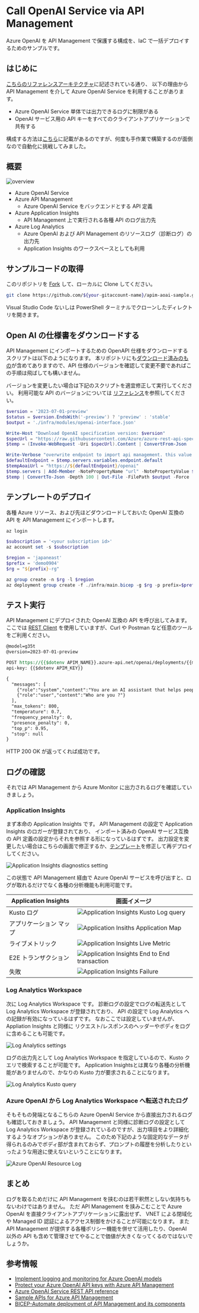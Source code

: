 # Call OpenAI Service via API Management

Azure OpenAI を API Management で保護する構成を、IaC で一括デプロイするためのサンプルです。

## はじめに

[こちらのリファレンスアーキテクチャ](https://learn.microsoft.com/ja-jp/azure/architecture/ai-ml/openai/architecture/log-monitor-azure-openai)に記述されている通り、
以下の理由から API Management を介して Azure OpenAI Service を利用することがあります。

- Azure OpenAI Service 単体では出力できるログに制限がある
- OpenAI サービス用の API キーをすべてのクライアントアプリケーションで共有する

構成する方法は[こちら](https://learn.microsoft.com/en-us/semantic-kernel/deploy/use-ai-apis-with-api-management)に記載があるのですが、何度も手作業で構築するのが面倒なので自動化に挑戦してみました。

## 概要

![overview](./images/overview.png)

- Azure OpenAI Service
- Azure API Management
    - Azure OpenAI Service をバックエンドとする API 定義
- Azure Application Insights
    - API Management 上で実行される各種 API のログ出力先
- Azure Log Analytics
    - Azure OpenAI および API Management のリソースログ（診断ログ）の出力先
    - Application Insights のワークスペースとしても利用

## サンプルコードの取得

このリポジトリを [Fork](https://github.com/ayuina/apim-aoai-sample/fork) して、ローカルに Clone してください。

```bash
git clone https://github.com/${your-gitaccount-name}/apim-aoai-sample.git
```

Visual Studio Code ないしは PowerShell ターミナルでクローンしたディレクトリを開きます。


## Open AI の仕様書をダウンロードする

API Management にインポートするための OpenAPI 仕様をダウンロードするスクリプトは以下のようになります。
本リポジトリにも[ダウンロード済みのもの](./infra/modules/apim-openai-interface.json)が含めてありますので、API 仕様のバージョンを確認して変更不要であればこの手順は飛ばしても構いません。

バージョンを変更したい場合は下記のスクリプトを適宜修正して実行してください。
利用可能な API のバージョンについては [リファレンス](https://learn.microsoft.com/ja-jp/azure/ai-services/openai/reference)を参照してください。

```powershell
$version = '2023-07-01-preview'
$status = $version.EndsWith('-preview') ? 'preview' : 'stable'
$output = './infra/modules/openai-interface.json'

Write-Host "Download OpenAI specification version: $version"
$specUrl = "https://raw.githubusercontent.com/Azure/azure-rest-api-specs/main/specification/cognitiveservices/data-plane/AzureOpenAI/inference/${status}/${version}/inference.json"
$temp = (Invoke-WebRequest -Uri $specUrl).Content | ConvertFrom-Json

Write-Verbose "overwrite endpoint to import api management. this value doesn't exists, but will be overwritten when bicep deployment"
$defaultEndpoint = $temp.servers.variables.endpoint.default
$tempAoaiUrl = "https://${defaultEndpoint}/openai"
$temp.servers | Add-Member -NotePropertyName "url" -NotePropertyValue $tempAoaiUrl -Force
$temp | ConvertTo-Json -Depth 100 | Out-File -FilePath $output -Force
```

## テンプレートのデプロイ

各種 Azure リソース、および先ほどダウンロードしておいた OpenAI 互換の API を API Management にインポートします。

```powershell
az login

$subscription = '<your subscription id>'
az account set -s $subscription

$region = 'japaneast'
$prefix = 'demo0904'
$rg = "${prefix}-rg"

az group create -n $rg -l $region
az deployment group create -f ./infra/main.bicep -g $rg -p prefix=$prefix region=$region aoaiRegion=$region
```

## テスト実行

API Management にデプロイされた OpenAI 互換の API を呼び出してみます。
ここでは [REST Client](https://marketplace.visualstudio.com/items?itemName=humao.rest-client)
を使用していますが、Curl や Postman など任意のツールをご利用ください。

```rest
@model=g35t
@version=2023-07-01-preview

POST https://{{$dotenv APIM_NAME}}.azure-api.net/openai/deployments/{{model}}/chat/completions?api-version={{version}} HTTP/1.1
api-key: {{$dotenv APIM_KEY}}

{
  "messages": [
    {"role":"system","content":"You are an AI assistant that helps people find information."},
    {"role":"user","content":"Who are you ?"}
  ],
  "max_tokens": 800,
  "temperature": 0.7,
  "frequency_penalty": 0,
  "presence_penalty": 0,
  "top_p": 0.95,
  "stop": null
}
```

HTTP 200 OK が返ってくれば成功です。

## ログの確認

それでは API Management から Azure Monitor に出力されるログを確認していきましょう。

### Application Insights

まず本命の Application Insights です。
API Management の設定で Application Insights のロガーが登録されており、
インポート済みの OpenAI サービス互換の API 定義の設定からそれを参照する形になっているはずです。
出力設定を変更したい場合はこちらの画面で修正するか、[テンプレート](./infra/modules/apim-openai-apidef.json)を修正して再デプロイしてください。

![Application Insights diagnostics setting](./images/appinsights-setting.png)

この状態で API Management 経由で Azure OpenAI サービスを呼び出すと、ログが取れるだけでなく各種の分析機能も利用可能です。

|Application Insights|画面イメージ|
|---|---|
|Kusto ログ|![Application Insights Kusto Log query](./images/appinsights-kusto.png)|
|アプリケーション マップ|![Application Insiths Application Map](./images/appinsights-appmap.png)|
|ライブメトリック|![Application Insights Live Metric](./images/appinsights-livemetric.png)|
|E2E トランザクション|![Application Insights End to End transaction](./images/appinsights-e2etransaction.png)|
|失敗|![Application Insights Failure](./images/appinsights-failure.png)|



### Log Analytics Workspace

次に Log Analytics Workspace です。
診断ログの設定でログの転送先として Log Analytics Workspace が登録されており、
API の設定で Log Analytics への記録が有効になっているはずです。
なおここでは設定していませんが、Appliation Insights と同様に リクエスト/レスポンスのヘッダーやボディをログに含めることも可能です。

![Log Analytics settings](./images/logana-settings.png)

ログの出力先として Log Analytics Workspace を指定しているので、Kusto クエリで検索することが可能です。
Application Insightsとは異なり各種の分析機能がありませんので、かなりの Kusto 力が要求されることになります。

![Log Analytics Kusto query](./images/logana-kusto.png)

### Azure OpenAI から Log Analytics Workspace へ転送されたログ

そもそもの発端となるこちらの Azure OpenAI Service から直接出力されるログも確認しておきましょう。
API Management と同様に診断ログの設定として Log Analytics Workspace が登録されているのですが、出力項目をより詳細化するようなオプションがありません。
このため下記のような固定的なデータが得られるのみでボディ部が含まれておらず、プロンプトの履歴を分析したりといったような用途に使えないということになります。

![Azure OpenAI Resource Log](./images/aoai-diagnostics.png)

## まとめ

ログを取るためだけに API Management を挟むのは若干釈然としない気持ちもないわけではありません。
ただ API Management を挟みこむことで Azure OpenAI を直接クライアントアプリケーションに露出せず、 VNET による閉域化や Managed ID 認証によるアクセス制御をかけることが可能になります。
また API Management が提供する各種ポリシー機能を併せて活用したり、OpenAI 以外の API も含めて管理させてやることで価値が大きくなってくるのではないでしょうか。

## 参考情報

- [Implement logging and monitoring for Azure OpenAI models](https://learn.microsoft.com/ja-jp/azure/architecture/ai-ml/openai/architecture/log-monitor-azure-openai)
- [Protect your Azure OpenAI API keys with Azure API Management](https://learn.microsoft.com/en-us/semantic-kernel/deploy/use-ai-apis-with-api-management)
- [Azure OpenAI Service REST API reference](https://learn.microsoft.com/en-us/azure/ai-services/openai/reference)
- [Sample APIs for Azure API Management](https://github.com/Azure-Samples/api-management-sample-apis)
- [BICEP-Automate deployment of API Management and its components](https://vinniejames.medium.com/bicep-automate-deployment-of-api-management-and-its-components-26e4b8aee28)
